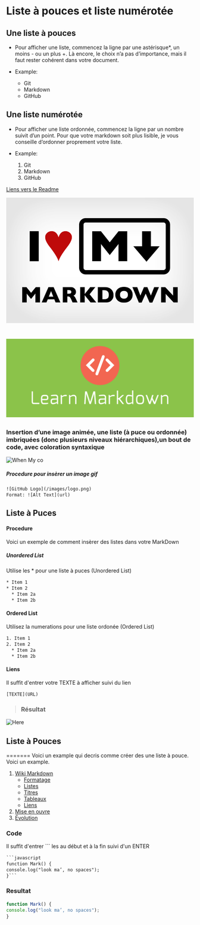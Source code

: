 # Liste à pouces et liste numérotée

## Une liste à pouces

* Pour afficher une liste, commencez la ligne par une astérisque*, un moins - ou un plus +. Là encore, le choix n’a pas d’importance, mais il faut rester cohérent dans votre document.

* Example:
  * Git
  * Markdown
  * GitHub

## Une liste numérotée

* Pour afficher une liste ordonnée, commencez la ligne par un nombre suivit d’un point. Pour que votre markdown soit plus lisible, je vous conseille d’ordonner proprement votre liste.

* Example:
  1. Git
  2. Markdown
  3. GitHub


[Liens vers le Readme](https://github.com/ludovichaute/exercice-markdown)

![image du markDown](markdown.png)

![2e Image du Markdown](markdown2.png)
=======

### Insertion d’une image animée, une liste (à puce ou ordonnée) imbriquées (donc plusieurs niveaux hiérarchiques),un bout de code, avec coloration syntaxique


![When My co](https://media.giphy.com/media/349qKnoIBHK1i/giphy.gif)
##### Procedure pour insèrer un image gif
```
![GitHub Logo](/images/logo.png)
Format: ![Alt Text](url)
```

## Liste à Puces
#### Procedure
Voici un exemple de comment insèrer des listes dans votre MarkDown
##### Unordered List
Utilise les * pour une liste à puces (Unordered List)

```
* Item 1
* Item 2
  * Item 2a
  * Item 2b
```
#### Ordered List
Utilisez la numerations pour une liste ordonée (Ordered List)


```
1. Item 1
2. Item 2
  * Item 2a
  * Item 2b
```
#### Liens
Il suffit d'entrer votre TEXTE à afficher suivi du lien

```
[TEXTE](URL)
```
>### Résultat

![Here](https://media.giphy.com/media/ikxFSRrd9m1iw/giphy.gif)

## Liste à Pouces

=======
Voici un example qui decris comme créer des une liste à pouce. Voici un example.

1. [Wiki Markdown](https://fr.wikipedia.org/wiki/Markdown)
     * [Formatage](https://fr.wikipedia.org/wiki/Markdown#Formatage)
     * [Listes](https://fr.wikipedia.org/wiki/Markdown#Listes)
     * [Titres](https://fr.wikipedia.org/wiki/Markdown#Titres)
     *  [Tableaux](https://fr.wikipedia.org/wiki/Markdown#Tableaux)
     *  [Liens](https://fr.wikipedia.org/wiki/Markdown#Liens)
2. [Mise en ouvre](https://fr.wikipedia.org/wiki/Markdown#Mises_en_%C5%93uvre)
3. [Évolution](https://fr.wikipedia.org/wiki/Markdown#%C3%89volutions)

### Code
Il suffit d'entrer ``` les  au début et à la fin suivi d'un ENTER

```
```javascript
function Mark() {
console.log("look ma’, no spaces");
}```
```

### Resultat


```javascript
function Mark() {
console.log("look ma’, no spaces");
}
```
